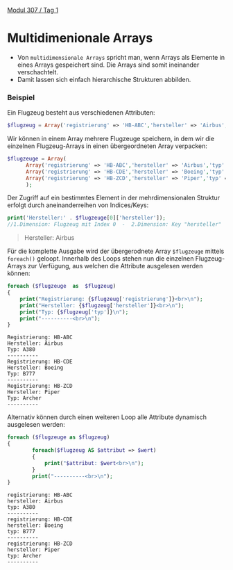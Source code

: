  [Modul 307 / Tag 1](/ilv.307/01-modul-307)

# Multidimenionale Arrays
- Von `multidimensionale Arrays` spricht man, wenn Arrays als Elemente in eines Arrays gespeichert sind.  Die Arrays sind somit ineinander verschachtelt.
- Damit lassen sich einfach hierarchische Strukturen abbilden.
 
 ### Beispiel
 Ein Flugzeug besteht aus verschiedenen Attributen:
 ```php
 $flugzeug = Array('registrierung' => 'HB-ABC','hersteller' => 'Airbus','Typ' => 'A380');
 ```
 Wir können in einem Array mehrere Flugzeuge speichern, in dem wir die einzelnen Flugzeug-Arrays in einen übergeordneten Array verpacken:
   ```php
 $flugzeuge = Array(
		 Array('registrierung' => 'HB-ABC','hersteller' => 'Airbus','typ' => 'A380'),
		 Array('registrierung' => 'HB-CDE','hersteller' => 'Boeing','typ' => 'B777'),
		 Array('registrierung' => 'HB-ZCD','hersteller' => 'Piper','typ' => 'Archer')
		 );
 ```

Der Zugriff auf ein bestimmtes Element in der mehrdimensionalen Struktur erfolgt durch aneinanderreihen von Indices/Keys:
 ```php
print('Hersteller:' . $flugzeuge[0]['hersteller']);  
//1.Dimension: Flugzeug mit Index 0  -  2.Dimension: Key "hersteller"
```
> Hersteller: Airbus

Für die komplette Ausgabe wird der übergerodnete Array `$flugzeuge` mittels `foreach()` geloopt. Innerhalb des Loops stehen nun die einzelnen Flugzeug-Arrays zur Verfügung, aus welchen die Attribute ausgelesen werden können:
```php
foreach ($flugzeuge  as  $flugzeug)
{
	print("Registrierung: {$flugzeug['registrierung']}<br>\n");
	print("Hersteller: {$flugzeug['hersteller']}<br>\n");
	print("Typ: {$flugzeug['typ']}\n");
	print("----------<br>\n");
}
```
```
Registrierung: HB-ABC
Hersteller: Airbus  
Typ: A380
----------
Registrierung: HB-CDE  
Hersteller: Boeing  
Typ: B777
----------
Registrierung: HB-ZCD  
Hersteller: Piper  
Typ: Archer
----------
```

Alternativ können durch einen weiteren Loop alle Attribute dynamisch ausgelesen werden:
```php
foreach ($flugzeuge as $flugzeug)
{
        foreach($flugzeug AS $attribut => $wert)
        {
            print("$attribut: $wert<br>\n");
        }
        print("----------<br>\n");
}
```
```
registrierung: HB-ABC  
hersteller: Airbus  
typ: A380
----------
registrierung: HB-CDE  
hersteller: Boeing  
typ: B777
----------
registrierung: HB-ZCD  
hersteller: Piper  
typ: Archer
----------
```
<!--stackedit_data:
eyJoaXN0b3J5IjpbLTEyODIxODA4OTEsMTg3NzgwMzVdfQ==
-->